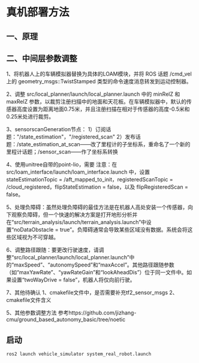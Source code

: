 # 真机部署方法

## 一、原理

## 二、中间层参数调整
1、将机器人上的车辆模拟器替换为具体的LOAM模块，并将 ROS 话题 /cmd_vel 上的 geometry_msgs::TwistStamped 类型的命令速度消息转发到运动控制器。

2、调整 src/local_planner/launch/local_planner.launch 中的 minRelZ 和 maxRelZ 参数，以裁剪注册扫描中的地面和天花板。在车辆模拟器中，默认的传感器高度设置为距离地面0.75米，并且注册扫描在相对于传感器的高度-0.5米和0.25米处进行裁剪。

3、sensorscanGeneration节点：
    1）订阅话题："/state_estimation"，"/registered_scan"
    2）发布话题：/state_estimation_at_scan——改了里程计的子坐标系，重命名了一个新的里程计话题；/sensor_scan——作了坐标系转换

4、使用unitree自带的point-lio，需要
    注意：在 src/loam_interface/launch/loam_interface.launch 中，设置 stateEstimationTopic = /aft_mapped_to_init，registeredScanTopic = /cloud_registered，flipStateEstimation = false，以及 flipRegisteredScan = false。

5、处理负障碍：虽然处理负障碍的最佳方法是在机器人高处安装一个传感器，向下观察负障碍，但一个快速的解决方案是打开地形分析并在“src/terrain_analysis/launch/terrain_analysis.launch”中设置“noDataObstacle = true”。负障碍通常会导致某些区域没有数据。系统会将这些区域视为不可穿越。

6、调整路径跟随：要更改行驶速度，请调整“src/local_planner/launch/local_planner.launch”中的“maxSpeed”、“autonomySpeed”和“maxAccel”。其他路径跟随参数（如“maxYawRate”、“yawRateGain”和“lookAheadDis”）位于同一文件中。如果设置“twoWayDrive = false”，机器人将仅向前行驶。


7、其他待确认
    1、cmakefile文件中，是否需要补充tf2_sensor_msgs
    2、cmakefile文件含义

5、其他参数调整方法
    参考https://github.com/jizhang-cmu/ground_based_autonomy_basic/tree/noetic

## 启动
    ros2 launch vehicle_simulator system_real_robot.launch